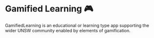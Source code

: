 # Gamified Learning 🎮

GamifiedLearning is an educational or learning type app supporting the wider UNSW community enabled by elements of gamification.